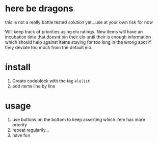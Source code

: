 # here be dragons

this is not a really battle tested solution yet...use at your own risk for now

Will keep track of priorities using elo ratings. New items will have an incubation time that doesnt pin their elo until their is enough information which should help against items staying for too long in the wrong spot if they deviate too much from the default elo.

# install

1. Create codeblock with the tag `elolist`
2. add items line by line

# usage

1. use buttons on the bottom to keep asserting which item has more priority
2. repeat regularily...
3. have fun
